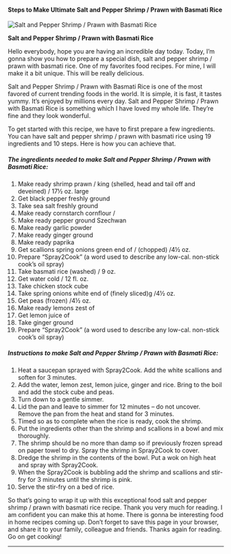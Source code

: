             

#### Steps to Make Ultimate Salt and Pepper Shrimp / Prawn with Basmati Rice

![Salt and Pepper Shrimp / Prawn with Basmati Rice](https://img-global.cpcdn.com/recipes/154e59507b0283e8/751x532cq70/salt-and-pepper-shrimp-prawn-with-basmati-rice-recipe-main-photo.jpg)

**Salt and Pepper Shrimp / Prawn with Basmati Rice**

Hello everybody, hope you are having an incredible day today. Today, I’m gonna show you how to prepare a special dish, salt and pepper shrimp / prawn with basmati rice. One of my favorites food recipes. For mine, I will make it a bit unique. This will be really delicious.

Salt and Pepper Shrimp / Prawn with Basmati Rice is one of the most favored of current trending foods in the world. It is simple, it is fast, it tastes yummy. It’s enjoyed by millions every day. Salt and Pepper Shrimp / Prawn with Basmati Rice is something which I have loved my whole life. They’re fine and they look wonderful.

To get started with this recipe, we have to first prepare a few ingredients. You can have salt and pepper shrimp / prawn with basmati rice using 19 ingredients and 10 steps. Here is how you can achieve that.

##### The ingredients needed to make Salt and Pepper Shrimp / Prawn with Basmati Rice:

1.  Make ready shrimp prawn / king (shelled, head and tail off and deveined) / 17½ oz. large
2.  Get black pepper freshly ground
3.  Take sea salt freshly ground
4.  Make ready cornstarch cornflour /
5.  Make ready pepper ground Szechwan
6.  Make ready garlic powder
7.  Make ready ginger ground
8.  Make ready paprika
9.  Get scallions spring onions green end of / (chopped) /4½ oz.
10.  Prepare “Spray2Cook” (a word used to describe any low-cal. non-stick cook’s oil spray)
11.  Take basmati rice (washed) / 9 oz.
12.  Get water cold / 12 fl. oz.
13.  Take chicken stock cube
14.  Take spring onions white end of (finely sliced)g /4½ oz.
15.  Get peas (frozen) /4½ oz.
16.  Make ready lemons zest of
17.  Get lemon juice of
18.  Take ginger ground
19.  Prepare “Spray2Cook” (a word used to describe any low-cal. non-stick cook’s oil spray)

##### Instructions to make Salt and Pepper Shrimp / Prawn with Basmati Rice:

1.  Heat a saucepan sprayed with Spray2Cook. Add the white scallions and soften for 3 minutes.
2.  Add the water, lemon zest, lemon juice, ginger and rice. Bring to the boil and add the stock cube and peas.
3.  Turn down to a gentle simmer.
4.  Lid the pan and leave to simmer for 12 minutes – do not uncover. Remove the pan from the heat and stand for 3 minutes.
5.  Timed so as to complete when the rice is ready, cook the shrimp.
6.  Put the ingredients other than the shrimp and scallions in a bowl and mix thoroughly.
7.  The shrimp should be no more than damp so if previously frozen spread on paper towel to dry. Spray the shrimp in Spray2Cook to cover.
8.  Dredge the shrimp in the contents of the bowl. Put a wok on high heat and spray with Spray2Cook.
9.  When the Spray2Cook is bubbling add the shrimp and scallions and stir-fry for 3 minutes until the shrimp is pink.
10.  Serve the stir-fry on a bed of rice.

So that’s going to wrap it up with this exceptional food salt and pepper shrimp / prawn with basmati rice recipe. Thank you very much for reading. I am confident you can make this at home. There is gonna be interesting food in home recipes coming up. Don’t forget to save this page in your browser, and share it to your family, colleague and friends. Thanks again for reading. Go on get cooking!

* * *